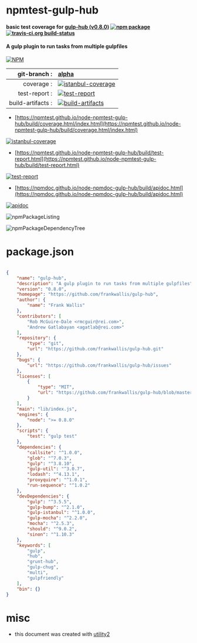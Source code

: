 # npmtest-gulp-hub

#### basic test coverage for  [gulp-hub (v0.8.0)](https://github.com/frankwallis/gulp-hub)  [![npm package](https://img.shields.io/npm/v/npmtest-gulp-hub.svg?style=flat-square)](https://www.npmjs.org/package/npmtest-gulp-hub) [![travis-ci.org build-status](https://api.travis-ci.org/npmtest/node-npmtest-gulp-hub.svg)](https://travis-ci.org/npmtest/node-npmtest-gulp-hub)

#### A gulp plugin to run tasks from multiple gulpfiles

[![NPM](https://nodei.co/npm/gulp-hub.png?downloads=true&downloadRank=true&stars=true)](https://www.npmjs.com/package/gulp-hub)

| git-branch : | [alpha](https://github.com/npmtest/node-npmtest-gulp-hub/tree/alpha)|
|--:|:--|
| coverage : | [![istanbul-coverage](https://npmtest.github.io/node-npmtest-gulp-hub/build/coverage.badge.svg)](https://npmtest.github.io/node-npmtest-gulp-hub/build/coverage.html/index.html)|
| test-report : | [![test-report](https://npmtest.github.io/node-npmtest-gulp-hub/build/test-report.badge.svg)](https://npmtest.github.io/node-npmtest-gulp-hub/build/test-report.html)|
| build-artifacts : | [![build-artifacts](https://npmtest.github.io/node-npmtest-gulp-hub/glyphicons_144_folder_open.png)](https://github.com/npmtest/node-npmtest-gulp-hub/tree/gh-pages/build)|

- [https://npmtest.github.io/node-npmtest-gulp-hub/build/coverage.html/index.html](https://npmtest.github.io/node-npmtest-gulp-hub/build/coverage.html/index.html)

[![istanbul-coverage](https://npmtest.github.io/node-npmtest-gulp-hub/build/screenCapture.buildCi.browser.%252Ftmp%252Fbuild%252Fcoverage.lib.html.png)](https://npmtest.github.io/node-npmtest-gulp-hub/build/coverage.html/index.html)

- [https://npmtest.github.io/node-npmtest-gulp-hub/build/test-report.html](https://npmtest.github.io/node-npmtest-gulp-hub/build/test-report.html)

[![test-report](https://npmtest.github.io/node-npmtest-gulp-hub/build/screenCapture.buildCi.browser.%252Ftmp%252Fbuild%252Ftest-report.html.png)](https://npmtest.github.io/node-npmtest-gulp-hub/build/test-report.html)

- [https://npmdoc.github.io/node-npmdoc-gulp-hub/build/apidoc.html](https://npmdoc.github.io/node-npmdoc-gulp-hub/build/apidoc.html)

[![apidoc](https://npmdoc.github.io/node-npmdoc-gulp-hub/build/screenCapture.buildCi.browser.%252Ftmp%252Fbuild%252Fapidoc.html.png)](https://npmdoc.github.io/node-npmdoc-gulp-hub/build/apidoc.html)

![npmPackageListing](https://npmtest.github.io/node-npmtest-gulp-hub/build/screenCapture.npmPackageListing.svg)

![npmPackageDependencyTree](https://npmtest.github.io/node-npmtest-gulp-hub/build/screenCapture.npmPackageDependencyTree.svg)



# package.json

```json

{
    "name": "gulp-hub",
    "description": "A gulp plugin to run tasks from multiple gulpfiles",
    "version": "0.8.0",
    "homepage": "https://github.com/frankwallis/gulp-hub",
    "author": {
        "name": "Frank Wallis"
    },
    "contributors": [
        "Rob McGuire-Dale <rmcguir@rei.com>",
        "Andrew Gatlabayan <agatlab@rei.com>"
    ],
    "repository": {
        "type": "git",
        "url": "https://github.com/frankwallis/gulp-hub.git"
    },
    "bugs": {
        "url": "https://github.com/frankwallis/gulp-hub/issues"
    },
    "licenses": [
        {
            "type": "MIT",
            "url": "https://github.com/frankwallis/gulp-hub/blob/master/LICENSE-MIT"
        }
    ],
    "main": "lib/index.js",
    "engines": {
        "node": ">= 0.8.0"
    },
    "scripts": {
        "test": "gulp test"
    },
    "dependencies": {
        "callsite": "^1.0.0",
        "glob": "^7.0.3",
        "gulp": "^3.8.10",
        "gulp-util": "^3.0.7",
        "lodash": "^4.13.1",
        "proxyquire": "^1.0.1",
        "run-sequence": "^1.0.2"
    },
    "devDependencies": {
        "gulp": "^3.5.5",
        "gulp-bump": "^2.1.0",
        "gulp-istanbul": "^1.0.0",
        "gulp-mocha": "^2.2.0",
        "mocha": "^2.5.3",
        "should": "^9.0.2",
        "sinon": "^1.10.3"
    },
    "keywords": [
        "gulp",
        "hub",
        "grunt-hub",
        "gulp-chug",
        "multi",
        "gulpfriendly"
    ],
    "bin": {}
}
```



# misc
- this document was created with [utility2](https://github.com/kaizhu256/node-utility2)
